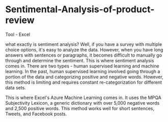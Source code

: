 # Sentimental-Analysis-of-product-review
Tool - Excel


what exactly is sentiment analysis? Well, if you have a survey with multiple choice options, it's easy to analyze the data. However, when you have long answers with sentences or paragraphs, it becomes difficult to manually go through and determine the sentiment. This is where sentiment analysis comes in. There are two types - human supervised learning and machine learning. In the past, human supervised learning involved going through a portion of the data and categorizing positive and negative words. However, this method is limiting and requires constant re-categorization for different data sets.

This is where Excel's Azure Machine Learning comes in. It uses the MPQA Subjectivity Lexicon, a generic dictionary with over 5,000 negative words and 2,500 positive words. This method works well for short sentences, Tweets, and Facebook posts.
